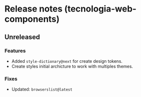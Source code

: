 # Release notes (tecnologia-web-components)

## Unreleased

### Features

- Added `style-dictionary@next` for create design tokens.
- Create styles initial archicture to work with multiples themes.

### Fixes

- Updated: `browserslist@latest`